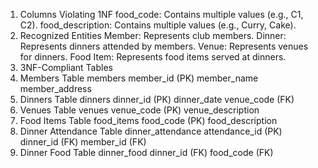 1. Columns Violating 1NF
food_code: Contains multiple values (e.g., C1, C2).
food_description: Contains multiple values (e.g., Curry, Cake).
2. Recognized Entities
Member: Represents club members.
Dinner: Represents dinners attended by members.
Venue: Represents venues for dinners.
Food Item: Represents food items served at dinners.
3. 3NF-Compliant Tables
1. Members Table
members
member_id (PK)
member_name
member_address
2. Dinners Table
dinners
dinner_id (PK)
dinner_date
venue_code (FK)
3. Venues Table
venues
venue_code (PK)
venue_description
4. Food Items Table
food_items
food_code (PK)
food_description
5. Dinner Attendance Table
dinner_attendance
attendance_id (PK)
dinner_id (FK)
member_id (FK)
6. Dinner Food Table
dinner_food
dinner_id (FK)
food_code (FK)